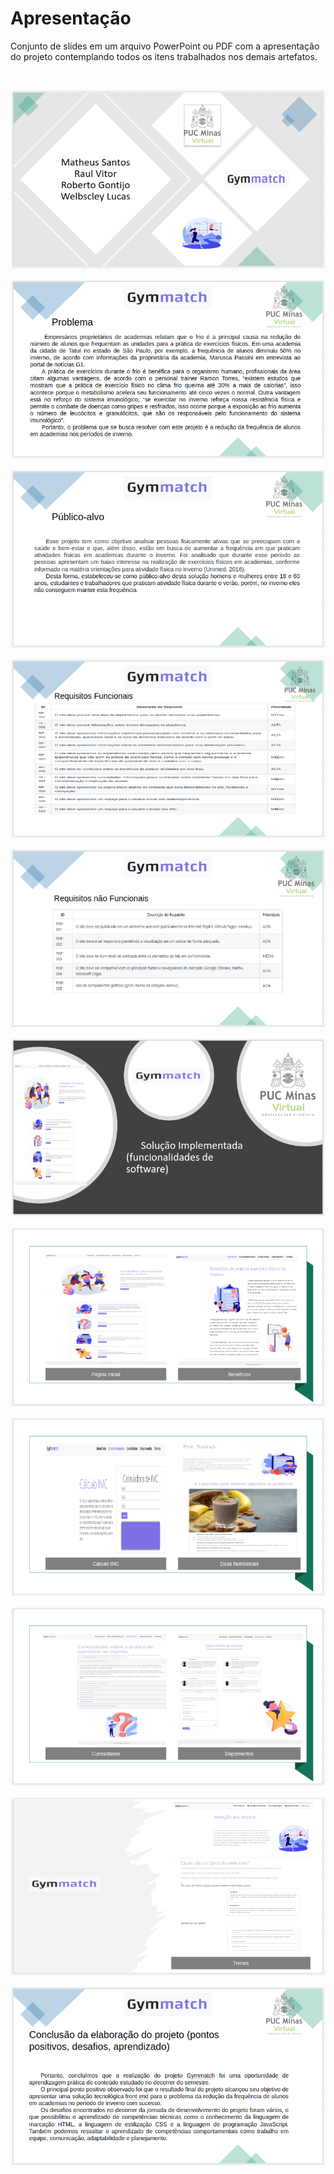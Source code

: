 # Apresentação

Conjunto de slides em um arquivo PowerPoint ou PDF com a apresentação do projeto contemplando todos os itens trabalhados nos demais artefatos.

<br>

<img src="img/Apresentação01.png" alt="Apresentação01"> <br>

<img src="img/Apresentação02.png" alt="Apresentação02"> <br>

<img src="img/Apresentação03.png" alt="Apresentação03"> <br>

<img src="img/Apresentação04.png" alt="Apresentação04"> <br>

<img src="img/Apresentação05.png" alt="Apresentação05"> <br>

<img src="img/Apresentação06.png" alt="Apresentação06"> <br>

<img src="img/Apresentação07.png" alt="Apresentação07"> <br>

<img src="img/Apresentação08.png" alt="Apresentação08"> <br>

<img src="img/Apresentação09.png" alt="Apresentação09"> <br>

<img src="img/Apresentação10.png" alt="Apresentação10"> <br>

<img src="img/Apresentação11.png" alt="Apresentação11"> <br>
